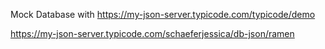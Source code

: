 Mock Database with https://my-json-server.typicode.com/typicode/demo

https://my-json-server.typicode.com/schaeferjessica/db-json/ramen
